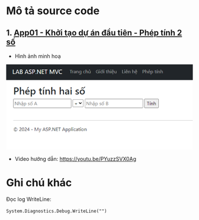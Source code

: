 # Mô tả source code
## 1. [App01 - Khởi tạo dự án đầu tiên - Phép tính 2 số](https://github.com/Cuongyd196/lab-aspnet-mvc/tree/main/App01)

- Hình ảnh minh hoạ

![App01](./App01/Content/images/Pheptinh.png)

- Video hướng dẫn: 
https://youtu.be/PYuzzSVX0Ag


# Ghi chú khác
Đọc log WriteLine:

```System.Diagnostics.Debug.WriteLine("")```


